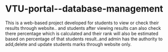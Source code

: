# VTU-portal--database-management
This is a web-based project developed for students to view or check their results through website.. and students after viewing results can also check there percentage which is calculated and their rank will also be estimated based on percentage of that students result..and admin has the authority to add,delete and update students marks through website only.
